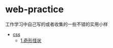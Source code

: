 # web-practice
工作学习中自己写的或者收集的一些不错的实用小样

* [css]()
  * [1.奇形怪状](https://hogozhang.github.io/web-practice/cssDemos/polygon)
